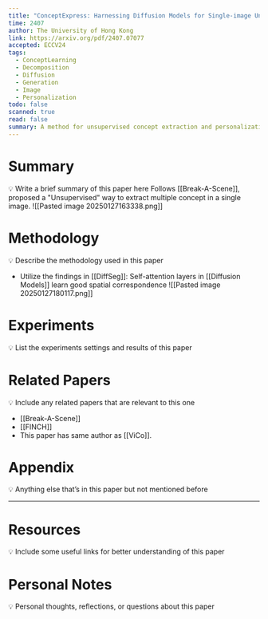 ```yaml
---
title: "ConceptExpress: Harnessing Diffusion Models for Single-image Unsupervised Concept Extraction"
time: 2407
author: The University of Hong Kong
link: https://arxiv.org/pdf/2407.07077
accepted: ECCV24
tags:
  - ConceptLearning
  - Decomposition
  - Diffusion
  - Generation
  - Image
  - Personalization
todo: false
scanned: true
read: false
summary: A method for unsupervised concept extraction and personalization.
---
```

# Summary
💡 Write a brief summary of this paper here
Follows [[Break-A-Scene]], proposed a "Unsupervised" way to extract multiple concept in a single image.
![[Pasted image 20250127163338.png]]
# Methodology
💡 Describe the methodology used in this paper
- Utilize the findings in [[DiffSeg]]: Self-attention layers in [[Diffusion Models]] learn good spatial correspondence
![[Pasted image 20250127180117.png]]
# Experiments
💡 List the experiments settings and results of this paper

# Related Papers
💡 Include any related papers that are relevant to this one
- [[Break-A-Scene]]
- [[FINCH]]
- This paper has same author as [[ViCo]].
# Appendix
💡 Anything else that’s in this paper but not mentioned before

---
# Resources
💡 Include some useful links for better understanding of this paper

# Personal Notes
💡 Personal thoughts, reflections, or questions about this paper